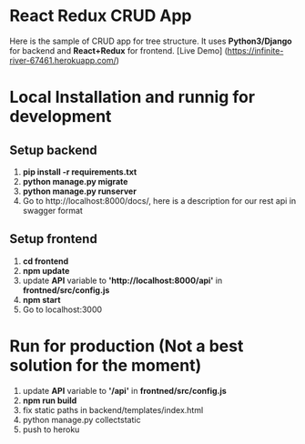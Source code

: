 
# React Redux CRUD App

Here is the sample of CRUD app for tree structure. It uses **Python3/Django** for 
backend and **React+Redux** for frontend. [Live Demo] (https://infinite-river-67461.herokuapp.com/)


# Local Installation and runnig for development

## Setup backend
1. **pip install -r requirements.txt**
2. **python manage.py migrate**
3. **python manage.py runserver**
4. Go to http://localhost:8000/docs/, here is a description for our rest api in swagger format 


## Setup frontend

1. **cd frontend**
2. **npm update**
3. update **API** variable to **'http://localhost:8000/api'** in **frontned/src/config.js**
3. **npm start**
4. Go to localhost:3000


# Run for production (Not a best solution for the moment)

1. update **API** variable to **'/api'** in **frontned/src/config.js**
2. **npm run build**
3. fix static paths in backend/templates/index.html
4. python manage.py collectstatic
5. push to heroku